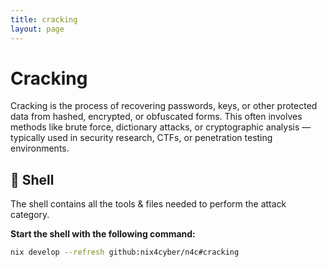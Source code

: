```yaml
---
title: cracking
layout: page
---
```



# Cracking

Cracking is the process of recovering passwords, keys, or other protected data from hashed, encrypted, or obfuscated forms. This often involves methods like brute force, dictionary attacks, or cryptographic analysis — typically used in security research, CTFs, or penetration testing environments.

## 🐚 Shell

The shell contains all the tools & files needed to perform the attack category.

**Start the shell with the following command:**

```bash
nix develop --refresh github:nix4cyber/n4c#cracking
```
